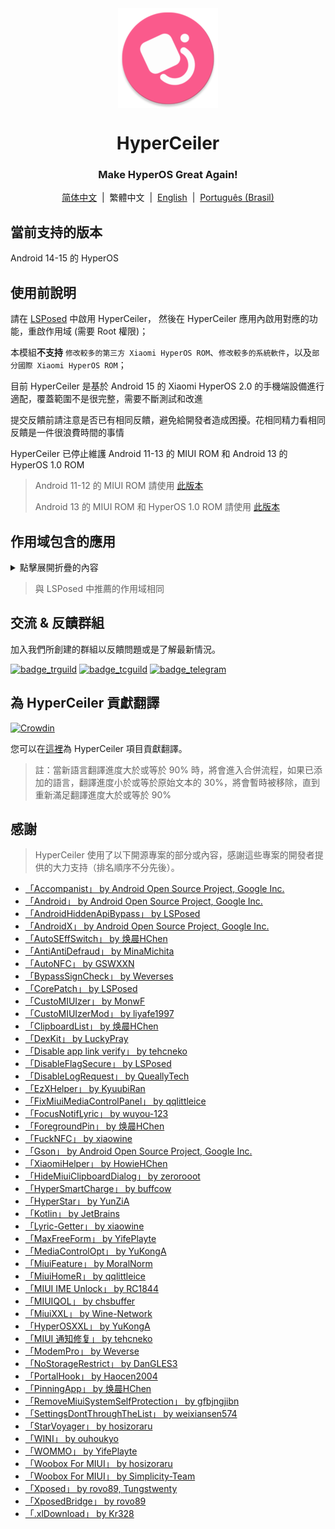 <div align="center">

<img src="\imgs\icon.webp" width="160" height="160" style="display: block; margin: 0 auto;" alt="icon" />

# HyperCeiler

### Make HyperOS Great Again!

[简体中文](/README.md)&nbsp;&nbsp;|&nbsp;&nbsp;繁體中文&nbsp;&nbsp;|&nbsp;&nbsp;[English](/README_en-US.md)&nbsp;&nbsp;|&nbsp;&nbsp;[Português (Brasil)](/README_pt-BR.md)

</div>

## 當前支持的版本

Android 14-15 的 HyperOS

## 使用前說明

請在 [LSPosed](https://github.com/LSPosed/LSPosed/releases) 中啟用 HyperCeiler， 然後在 HyperCeiler 應用內啟用對應的功能，重啟作用域 (需要 Root 權限)；

本模組<b>不支持</b> `修改較多的第三方 Xiaomi HyperOS ROM`、`修改較多的系統軟件`，以及`部分國際 Xiaomi HyperOS ROM`；

目前 HyperCeiler 是基於 Android 15 的 Xiaomi HyperOS 2.0 的手機端設備進行適配，覆蓋範圍不是很完整，需要不斷測試和改進

提交反饋前請注意是否已有相同反饋，避免給開發者造成困擾。花相同精力看相同反饋是一件很浪費時間的事情

HyperCeiler 已停止維護 Android 11-13 的 MIUI ROM 和 Android 13 的 HyperOS 1.0 ROM

> Android 11-12 的 MIUI ROM 請使用 [此版本](https://github.com/ReChronoRain/Cemiuiler/releases/tag/1.3.130)
> 
> Android 13 的 MIUI ROM 和 HyperOS 1.0 ROM 請使用 [此版本](https://github.com/Xposed-Modules-Repo/com.sevtinge.hyperceiler/releases/download/3866-2.5.156_20250118/HyperCeiler_2.5.156_20250118_3866_release_miui.apk)

## 作用域包含的應用

<details>
    <summary>點擊展開折疊的內容</summary>

| 應用名                   | 包名                                 |
|:----------------------|:-----------------------------------|
| 系統框架                  | system                             |
| 系統 UI                  | com.android.systemui               |
| 系統桌面                  | com.miui.home                      |
| 系統更新                  | com.android.updater                |
| Joyose                | com.xiaomi.joyose                  |
| 小米設定                  | com.xiaomi.misettings              |
| 安全服務 (手機管家、平板管家)      | com.miui.securitycenter            |
| 筆記                    | com.miui.notes                     |
| 桌布                    | com.miui.miwallpaper               |
| 傳送門                   | com.miui.contentextension          |
| 彈幕通知                  | com.xiaomi.barrage                 |
| 電話                    | com.android.incallui               |
| 電話服務                  | com.android.phone                  |
| 電量和性能                 | com.miui.powerkeeper               |
| 短信                    | com.android.mms                    |
| 截屏                    | com.miui.screenshot                |
| 日曆                    | com.android.calendar               |
| 瀏覽器                   | com.android.browser                |
| 鲁班（MTB）               | com.xiaomi.mtb                     |
| 螢幕錄製                  | com.miui.screenrecorder            |
| 權限管理服務                | com.lbe.security.miui              |
| 設定                    | com.android.settings               |
| 搜狗輸入法小米版              | com.sohu.inputmethod.sogou.xiaomi  |
| 天氣                    | com.miui.weather2                  |
| 互聯互通服務           | com.milink.service                 |
| 外部儲存空間                | com.android.externalstorage        |
| 隨顥螢幕與鎖定螢幕編輯        | com.miui.aod                       |
| 檔案管理                  | com.android.fileexplorer           |
| 系統服務組件                | com.miui.securityadd               |
| 下載管理                  | com.android.providers.downloads.ui |
| 下載管理員                | com.android.providers.downloads    |
| 相簿                    | com.miui.gallery                   |
| 小米創作                  | com.miui.creation                  |
| 小米互傳                  | com.miui.mishare.connectivity      |
| 小米相簿-編輯             | com.miui.mediaeditor               |
| 小米雲服務                 | com.miui.cloudservice              |
| 小米智慧卡                 | com.miui.tsmclient                 |
| 訊飛輸入法小米版              | com.iflytek.inputmethod.miui       |
| 應用程式檔案管理元件               | com.miui.packageinstaller          |
| 應用商店                  | com.xiaomi.market                  |
| 智慧助理                  | com.miui.personalassistant         |
| 主題商店（個性主題、桌布與個人化）    | com.android.thememanager           |
| 系统安全元件                | com.miui.guardprovider             |
| 相機                    | com.android.camera                 |
| 小愛翻譯                  | com.xiaomi.aiasst.vision           |
| 掃一掃                  | com.xiaomi.scanner                 |
| 小愛同學                  | com.miui.voiceassist               |
| NFC 服務                | com.android.nfc                    |
| 音質音效                  | com.miui.misound                   |
| 備份                    | com.miui.backup                    |
| 小米換機                  | com.miui.huanji                    |
| MiTrustService        | com.xiaomi.trustservice            |
| HTML 檢視器                | com.android.htmlviewer             |
| 通話管理               | com.android.server.telecom         |
| 萬能遙控                  | com.duokan.phone.remotecontroller  |
| Analytics                  | com.miui.analytics                 |
| 小米社區                 | com.xiaomi.vipaccount              |
| 語音喚醒              | com.miui.voicetrigger              |
| 錄音機                      | com.android.soundrecorder          |
| LPA                        | com.miui.euicc                     |
| 小米SIM卡啟動服務             | com.xiaomi.simactivate.service |

</details>

> 與 LSPosed 中推薦的作用域相同

## 交流 & 反饋群組

加入我們所創建的群組以反饋問題或是了解最新情況。

[![badge_trguild]][trguild_url]
[![badge_tcguild]][tcguild_url]
[![badge_telegram]][telegram_url]

## 為 HyperCeiler 貢獻翻譯

[![Crowdin](https://badges.crowdin.net/cemiuiler/localized.svg)](https://crowdin.com/project/cemiuiler)

您可以在[這裡](https://crwd.in/cemiuiler)為 HyperCeiler 項目貢獻翻譯。

> 註：當新語言翻譯進度大於或等於 90% 時，將會進入合併流程，如果已添加的語言，翻譯進度小於或等於原始文本的 30%，將會暫時被移除，直到重新滿足翻譯進度大於或等於 90%

## 感謝

> HyperCeiler 使用了以下開源專案的部分或內容，感謝這些專案的開發者提供的大力支持（排名順序不分先後）。

- [「Accompanist」 by Android Open Source Project, Google Inc.](https://google.github.io/accompanist)
- [「Android」 by Android Open Source Project, Google Inc.](https://source.android.google.cn/license)
- [「AndroidHiddenApiBypass」 by LSPosed](https://github.com/LSPosed/AndroidHiddenApiBypass)
- [「AndroidX」 by Android Open Source Project, Google Inc.](https://github.com/androidx/androidx)
- [「AutoSEffSwitch」 by 焕晨HChen](https://github.com/HChenX/AutoSEffSwitch)
- [「AntiAntiDefraud」 by MinaMichita](https://github.com/MinaMichita/AntiAntiDefraud)
- [「AutoNFC」 by GSWXXN](https://github.com/GSWXXN/AutoNFC)
- [「BypassSignCheck」 by Weverses](https://github.com/Weverses/BypassSignCheck)
- [「CorePatch」 by LSPosed](https://github.com/LSPosed/CorePatch)
- [「CustoMIUIzer」 by MonwF](https://github.com/MonwF/customiuizer)
- [「CustoMIUIzerMod」 by liyafe1997](https://github.com/liyafe1997/CustoMIUIzerMod)
- [「ClipboardList」 by 焕晨HChen](https://github.com/HChenX/ClipboardList)
- [「DexKit」 by LuckyPray](https://github.com/LuckyPray/DexKit)
- [「Disable app link verify」 by tehcneko](https://github.com/Xposed-Modules-Repo/io.github.tehcneko.applinkverify)
- [「DisableFlagSecure」 by LSPosed](https://github.com/LSPosed/DisableFlagSecure)
- [「DisableLogRequest」 by QueallyTech](https://github.com/QueallyTech/DisableLogRequest)
- [「EzXHelper」 by KyuubiRan](https://github.com/KyuubiRan/EzXHelper)
- [「FixMiuiMediaControlPanel」 by qqlittleice](https://github.com/qqlittleice/FixMiuiMediaControlPanel)
- [「FocusNotifLyric」 by wuyou-123](https://github.com/wuyou-123/FocusNotifLyric)
- [「ForegroundPin」 by 焕晨HChen](https://github.com/HChenX/ForegroundPin)
- [「FuckNFC」 by xiaowine](https://github.com/xiaowine/FuckNFC)
- [「Gson」 by Android Open Source Project, Google Inc.](https://github.com/google/gson)
- [「XiaomiHelper」 by HowieHChen](https://github.com/HowieHChen/XiaomiHelper)
- [「HideMiuiClipboardDialog」 by zerorooot](https://github.com/zerorooot/HideMiuiClipboardDialog)
- [「HyperSmartCharge」 by buffcow](https://github.com/buffcow/HyperSmartCharge)
- [「HyperStar」 by YunZiA](https://github.com/YunZiA/HyperStar)
- [「Kotlin」 by JetBrains](https://github.com/JetBrains/kotlin)
- [「Lyric-Getter」 by xiaowine](https://github.com/xiaowine/Lyric-Getter)
- [「MaxFreeForm」 by YifePlayte](https://github.com/YifePlayte/MaxFreeForm)
- [「MediaControlOpt」 by YuKongA](https://github.com/YuKongA/MediaControlOpt)
- [「MiuiFeature」 by MoralNorm](https://github.com/moralnorm/miui_feature)
- [「MiuiHomeR」 by qqlittleice](https://github.com/qqlittleice/MiuiHome_R)
- [「MIUI IME Unlock」 by RC1844](https://github.com/RC1844/MIUI_IME_Unlock)
- [「MIUIQOL」 by chsbuffer](https://github.com/chsbuffer/MIUIQOL)
- [「MiuiXXL」 by Wine-Network](https://github.com/Wine-Network/Miui_XXL)
- [「HyperOSXXL」 by YuKongA](https://github.com/YuKongA/HyperOS_XXL)
- [「MIUI 通知修复」 by tehcneko](https://github.com/Xposed-Modules-Repo/io.github.tehcneko.miuinotificationfix)
- [「ModemPro」 by Weverse](https://github.com/Weverses/ModemPro)
- [「NoStorageRestrict」 by DanGLES3](https://github.com/Xposed-Modules-Repo/com.github.dan.nostoragerestrict)
- [「PortalHook」 by Haocen2004](https://github.com/Haocen2004/PortalHook)
- [「PinningApp」 by 焕晨HChen](https://github.com/HChenX/PinningApp)
- [「RemoveMiuiSystemSelfProtection」 by gfbjngjibn](https://github.com/gfbjngjibn/RemoveMiuiSystemSelfProtection)
- [「SettingsDontThroughTheList」 by weixiansen574](https://github.com/weixiansen574/settingsdontthroughthelist)
- [「StarVoyager」 by hosizoraru](https://github.com/hosizoraru/StarVoyager)
- [「WINI」 by ouhoukyo](https://github.com/ouhoukyo/WINI)
- [「WOMMO」 by YifePlayte](https://github.com/YifePlayte/WOMMO)
- [「Woobox For MIUI」 by hosizoraru](https://github.com/hosizoraru/WooBoxForMIUI)
- [「Woobox For MIUI」 by Simplicity-Team](https://github.com/Simplicity-Team/WooBoxForMIUI)
- [「Xposed」 by rovo89, Tungstwenty](https://github.com/rovo89/XposedBridge)
- [「XposedBridge」 by rovo89](https://github.com/rovo89/XposedBridge)
- [「.xlDownload」 by Kr328](https://github.com/Kr328/.xlDownload)

[trguild_url]: https://t.me/cemiuiler_release

[badge_trguild]: https://img.shields.io/badge/TG-頻道-4991D3?style=for-the-badge&logo=telegram

[tcguild_url]: https://t.me/cemiuiler_canary

[badge_tcguild]: https://img.shields.io/badge/TGCI-頻道-4991D3?style=for-the-badge&logo=telegram

[telegram_url]: https://t.me/cemiuiler

[badge_telegram]: https://img.shields.io/badge/dynamic/json?style=for-the-badge&color=2CA5E0&label=Telegram&logo=telegram&query=%24.data.totalSubs&url=https%3A%2F%2Fapi.spencerwoo.com%2Fsubstats%2F%3Fsource%3Dtelegram%26queryKey%3Dcemiuiler
